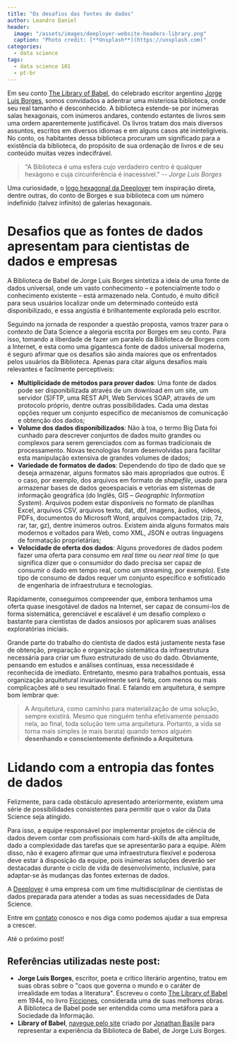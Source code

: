 ```yaml
---
title: "Os desafios das fontes de dados"
author: Leandro Daniel
header:
  image: "/assets/images/deeployer-website-headers-library.png"
  caption: "Photo credit: [**Unsplash**](https://unsplash.com)"
categories:
  - data science
tags: 
  - data science 101
  - pt-br
---
```


Em seu conto [The Library of Babel](https://en.wikipedia.org/wiki/The_Library_of_Babel), do celebrado escritor argentino [Jorge Luis Borges](https://en.wikipedia.org/wiki/Jorge_Luis_Borges), somos convidados a adentrar uma misteriosa biblioteca, onde seu real tamanho é desconhecido. A biblioteca estende-se por inúmeras salas hexagonais, com inúmeros andares, contendo estantes de livros sem uma ordem aparentemente justificável. Os livros tratam dos mais diversos assuntos, escritos em diversos idiomas e em alguns casos até ininteligíveis. No conto, os habitantes dessa biblioteca procuram um significado para a existência da biblioteca, do propósito de sua ordenação de livros e de seu conteúdo muitas vezes indecifrável.

> "A Biblioteca é uma esfera cujo verdadeiro centro é qualquer hexágono e cuja circunferência é inacessível." _-- Jorge Luis Borges_

Uma curiosidade, o [logo hexagonal da Deeployer](https://deeployer.com.br/assets/images/Deeployer-Logo-Hexagon-Avatar.png) tem inspiração direta, dentre outras, do conto de Borges e sua biblioteca com um número indefinido (talvez infinito) de galerias hexagonais.

# Desafios que as fontes de dados apresentam para cientistas de dados e empresas

A Biblioteca de Babel de Jorge Luis Borges sintetiza a ideia de uma fonte de dados universal, onde um vasto conhecimento – e potencialmente todo o conhecimento existente – está armazenado nela. Contudo, é muito difícil para seus usuários localizar onde um determinado conteúdo está disponibilizado, e essa angústia é brilhantemente explorada pelo escritor.

Seguindo na jornada de responder a questão proposta, vamos trazer para o contexto de Data Science a alegoria escrita por Borges em seu conto. Para isso, tomando a liberdade de fazer um paralelo da Biblioteca de Borges com a Internet, e esta como uma gigantesca fonte de dados universal moderna, é seguro afirmar que os desafios são ainda maiores que os enfrentados pelos usuários da Biblioteca. 
Apenas para citar alguns desafios mais relevantes e facilmente perceptíveis:

- **Multiplicidade de métodos para prover dados**: Uma fonte de dados pode ser disponibilizada através de um download em um site, um servidor (S)FTP, uma REST API, Web Services SOAP, através de um protocolo próprio, dentre outras possibilidades. Cada uma destas opções requer um conjunto específico de mecanismos de comunicação e obtenção dos dados;
- **Volume dos dados disponibilizados**: Não à toa, o termo Big Data foi cunhado para descrever conjuntos de dados muito grandes ou complexos para serem gerenciados com as formas tradicionais de processamento. Novas tecnologias foram desenvolvidas para facilitar esta manipulação extensiva de grandes volumes de dados;
- **Variedade de formatos de dados**: Dependendo do tipo de dado que se deseja armazenar, alguns formatos são mais apropriados que outros. É o caso, por exemplo, dos arquivos em formato de _shapefile_, usado para armazenar bases de dados geoespaciais e vetorias em sistemas de informação geográfica (do Inglês, GIS – _Geographic Information System_). Arquivos podem estar disponíveis no formato de planilhas Excel, arquivos CSV, arquivos texto, dat, dbf, imagens, áudios, vídeos, PDFs, documentos do Microsoft Word, arquivos compactados (zip, 7z, rar, tar, gz), dentre inúmeros outros. Existem ainda alguns formatos mais modernos e voltados para Web, como XML, JSON e outras linguagens de formatação proprietárias;
- **Velocidade de oferta dos dados**: Alguns provedores de dados podem fazer uma oferta para consumo em _real time_ ou _near real time_ (o que significa dizer que o consumidor do dado precisa ser capaz de consumir o dado em tempo real, como um streaming, por exemplo). Este tipo de consumo de dados requer um conjunto específico e sofisticado de engenharia de infraestrutura e tecnologias.

Rapidamente, conseguimos compreender que, embora tenhamos uma oferta quase inesgotável de dados na Internet, ser capaz de consumi-los de forma sistemática, gerenciável e escalável é um desafio complexo o bastante para cientistas de dados ansiosos por aplicarem suas análises exploratórias iniciais. 

Grande parte do trabalho do cientista de dados está justamente nesta fase de obtenção, preparação e organização sistemática da infraestrutura necessária para criar um fluxo estruturado de uso do dado. Obviamente, pensando em estudos e análises contínuas, essa necessidade é reconhecida de imediato. Entretanto, mesmo para trabalhos pontuais, essa organização arquitetural invariavelmente será feita, com menos ou mais complicações até o seu resultado final. E falando em arquitetura, é sempre bom lembrar que:

> A Arquitetura, como caminho para materialização de uma solução, sempre existirá. Mesmo que ninguém tenha efetivamente pensado nela, ao final, toda solução tem uma arquitetura. Portanto, a vida se torna mais simples (e mais barata) quando temos alguém **desenhando e conscientemente definindo a Arquitetura**.

# Lidando com a entropia das fontes de dados 

Felizmente, para cada obstáculo apresentado anteriormente, existem uma série de possibilidades consistentes para permitir que o valor da Data Science seja atingido. 

Para isso, a equipe responsável por implementar projetos de ciência de dados devem contar com profissionais com hard-skills de alta amplitude, dado a complexidade das tarefas que se apresentarão para a equipe. Além disso, não é exagero afirmar que uma infraestrutura flexível e poderosa deve estar à disposição da equipe, pois inúmeras soluções deverão ser destacadas durante o ciclo de vida de desenvolvimento, inclusive, para adaptar-se às mudanças das fontes externas de dados.

A [Deeployer](mailto:contato@deeployer.com) é uma empresa com um time multidisciplinar de cientistas de dados preparada para atender a todas as suas necessidades de Data Science. 

Entre em [contato](https://deeployer.com/contact/) conosco e nos diga como podemos ajudar a sua empresa a crescer.

Até o próximo post!

## Referências utilizadas neste post:
- **Jorge Luis Borges**, escritor, poeta e crítico literário argentino, tratou em suas obras sobre o "caos que governa o mundo e o caráter de irrealidade em todas a literatura". Escreveu o conto [The Library of Babel](https://en.wikipedia.org/wiki/The_Library_of_Babel) em 1944, no livro [Ficciones](https://pt.wikipedia.org/wiki/Ficciones), considerada uma de suas melhores obras. A Biblioteca de Babel pode ser entendida como uma metáfora para a Sociedade da Informação.
- **Library of Babel**, [navegue pelo site](https://libraryofbabel.info/) criado por [Jonathan Basile](https://libraryofbabel.info/About.html) para representar a experiência da Biblioteca de Babel, de Jorge Luis Borges.
